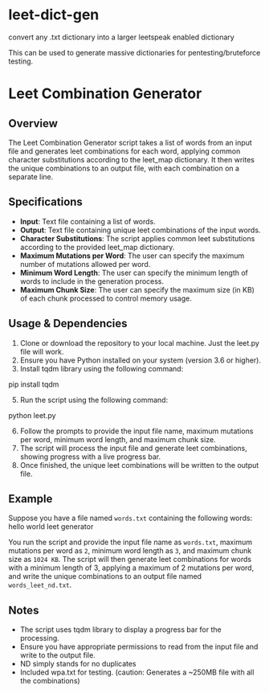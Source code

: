 # leet-dict-gen
convert any .txt dictionary into a larger leetspeak enabled dictionary

This can be used to generate massive dictionaries for pentesting/bruteforce testing.

# Leet Combination Generator

## Overview
The Leet Combination Generator script takes a list of words from an input file and generates leet combinations for each word, applying common character substitutions according to the leet_map dictionary. It then writes the unique combinations to an output file, with each combination on a separate line.

## Specifications
- **Input**: Text file containing a list of words.
- **Output**: Text file containing unique leet combinations of the input words.
- **Character Substitutions**: The script applies common leet substitutions according to the provided leet_map dictionary.
- **Maximum Mutations per Word**: The user can specify the maximum number of mutations allowed per word.
- **Minimum Word Length**: The user can specify the minimum length of words to include in the generation process.
- **Maximum Chunk Size**: The user can specify the maximum size (in KB) of each chunk processed to control memory usage.

## Usage & Dependencies
1. Clone or download the repository to your local machine. Just the leet.py file will work.
2. Ensure you have Python installed on your system (version 3.6 or higher).
3. Install tqdm library using the following command:

pip install tqdm

5. Run the script using the following command:

python leet.py

6. Follow the prompts to provide the input file name, maximum mutations per word, minimum word length, and maximum chunk size.
7. The script will process the input file and generate leet combinations, showing progress with a live progress bar.
8. Once finished, the unique leet combinations will be written to the output file.

## Example
Suppose you have a file named `words.txt` containing the following words:
hello
world
leet
generator

You run the script and provide the input file name as `words.txt`, maximum mutations per word as `2`, minimum word length as `3`, and maximum chunk size as `1024 KB`. The script will then generate leet combinations for words with a minimum length of 3, applying a maximum of 2 mutations per word, and write the unique combinations to an output file named `words_leet_nd.txt`.

## Notes
- The script uses tqdm library to display a progress bar for the processing.
- Ensure you have appropriate permissions to read from the input file and write to the output file.
- ND simply stands for no duplicates
- Included wpa.txt for testing. (caution: Generates a ~250MB file with all the combinations)






